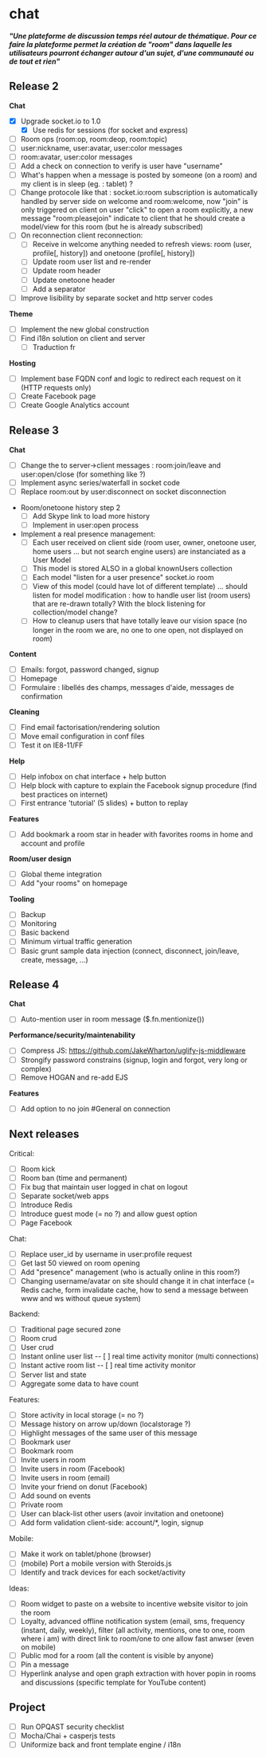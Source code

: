 chat
====

***"Une plateforme de discussion temps réel autour de thématique. Pour ce faire la plateforme permet la création de "room" dans laquelle les utilisateurs pourront échanger autour d'un sujet, d'une communauté ou de tout et rien"***

## Release 2

**Chat**
- [x] Upgrade socket.io to 1.0
  - [x] Use redis for sessions (for socket and express)
- [ ] Room ops (room:op, room:deop, room:topic)
- [ ] user:nickname, user:avatar, user:color messages
- [ ] room:avatar, user:color messages
- [ ] Add a check on connection to verify is user have "username"
- [ ] What's happen when a message is posted by someone (on a room) and my client is in sleep (eg. : tablet) ?
- [ ] Change protocole like that : socket.io:room subscription is automatically handled by server side on welcome and room:welcome, now "join" is only triggered on client on user "click" to open a room explicitly, a new message "room:pleasejoin" indicate to client that he should create a model/view for this room (but he is already subscribed)
- [ ] On reconnection client reconnection:
  - [ ] Receive in welcome anything needed to refresh views: room (user, profile[, history]) and onetoone (profile[, history])
  - [ ] Update room user list and re-render
  - [ ] Update room header
  - [ ] Update onetoone header
  - [ ] Add a separator
- [ ] Improve lisibility by separate socket and http server codes

**Theme**
- [ ] Implement the new global construction
- [ ] Find i18n solution on client and server
  - [ ] Traduction fr

**Hosting**
- [ ] Implement base FQDN conf and logic to redirect each request on it (HTTP requests only)
- [ ] Create Facebook page
- [ ] Create Google Analytics account

## Release 3

**Chat**
- [ ] Change the to server->client messages : room:join/leave and user:open/close (for something like ?)
- [ ] Implement async series/waterfall in socket code
- [ ] Replace room:out by user:disconnect on socket disconnection
- Room/onetoone history step 2
  - [ ] Add Skype link to load more history
  - [ ] Implement in user:open process
- Implement a real presence management:
  - [ ] Each user received on client side (room user, owner, onetoone user, home users ... but not search engine users) are instanciated as a User Model
  - [ ] This model is stored ALSO in a global knownUsers collection
  - [ ] Each model "listen for a user presence" socket.io room
  - [ ] View of this model (could have lot of different template) ... should listen for model modification : how to handle user list (room users) that are re-drawn totally? With the block listening for collection/model change?
  - [ ] How to cleanup users that have totally leave our vision space (no longer in the room we are, no one to one open, not displayed on room)

**Content**
- [ ] Emails: forgot, password changed, signup
- [ ] Homepage
- [ ] Formulaire : libellés des champs, messages d'aide, messages de confirmation

**Cleaning**
- [ ] Find email factorisation/rendering solution
- [ ] Move email configuration in conf files
- [ ] Test it on IE8-11/FF

**Help**
- [ ] Help infobox on chat interface + help button
- [ ] Help block with capture to explain the Facebook signup procedure (find best practices on internet)
- [ ] First entrance 'tutorial' (5 slides) + button to replay

**Features**
- [ ] Add bookmark a room star in header with favorites rooms in home and account and profile

**Room/user design**
- [ ] Global theme integration
- [ ] Add "your rooms" on homepage

**Tooling**
- [ ] Backup
- [ ] Monitoring
- [ ] Basic backend
- [ ] Minimum virtual traffic generation
- [ ] Basic grunt sample data injection (connect, disconnect, join/leave, create, message, ...)

## Release 4

**Chat**
- [ ] Auto-mention user in room message ($.fn.mentionize())

**Performance/security/maintenability**
- [ ] Compress JS: https://github.com/JakeWharton/uglify-js-middleware
- [ ] Strongify password constrains (signup, login and forgot, very long or complex)
- [ ] Remove HOGAN and re-add EJS

**Features**
- [ ] Add option to no join #General on connection

## Next releases

Critical:
- [ ] Room kick
- [ ] Room ban (time and permanent)
- [ ] Fix bug that maintain user logged in chat on logout
- [ ] Separate socket/web apps
- [ ] Introduce Redis
- [ ] Introduce guest mode (= no ?) and allow guest option
- [ ] Page Facebook

Chat:
- [ ] Replace user_id by username in user:profile request
- [ ] Get last 50 viewed on room opening
- [ ] Add "presence" management (who is actually online in this room?)
- [ ] Changing username/avatar on site should change it in chat interface (= Redis cache, form invalidate cache, how to send a message between www and ws without queue system)

Backend:
- [ ] Traditional page secured zone
- [ ] Room crud
- [ ] User crud
- [ ] Instant online user list
-- [ ] real time activity monitor (multi connections)
- [ ] Instant active room list
-- [ ] real time activity monitor
- [ ] Server list and state
- [ ] Aggregate some data to have count 

Features:
- [ ] Store activity in local storage (= no ?)
- [ ] Message history on arrow up/down (localstorage ?)
- [ ] Highlight messages of the same user of this message
- [ ] Bookmark user
- [ ] Bookmark room
- [ ] Invite users in room
- [ ] Invite users in room (Facebook)
- [ ] Invite users in room (email)
- [ ] Invite your friend on donut (Facebook)
- [ ] Add sound on events
- [ ] Private room
- [ ] User can black-list other users (avoir invitation and onetoone)
- [ ] Add form validation client-side: account/*, login, signup

Mobile:
- [ ] Make it work on tablet/phone (browser)
- [ ] (mobile) Port a mobile version with Steroids.js
- [ ] Identify and track devices for each socket/activity

Ideas:
- [ ] Room widget to paste on a website to incentive website visitor to join the room
- [ ] Loyalty, advanced offline notification system (email, sms, frequency (instant, daily, weekly), filter (all activity, mentions, one to one, room where i am) with direct link to room/one to one allow fast anwser (even on mobile)
- [ ] Public mod for a room (all the content is visible by anyone)
- [ ] Pin a message
- [ ] Hyperlink analyse and open graph extraction with hover popin in rooms and discussions (specific template for YouTube content)

## Project

- [ ] Run OPQAST security checklist
- [ ] Mocha/Chai + casperjs tests
- [ ] Uniformize back and front template engine / i18n
